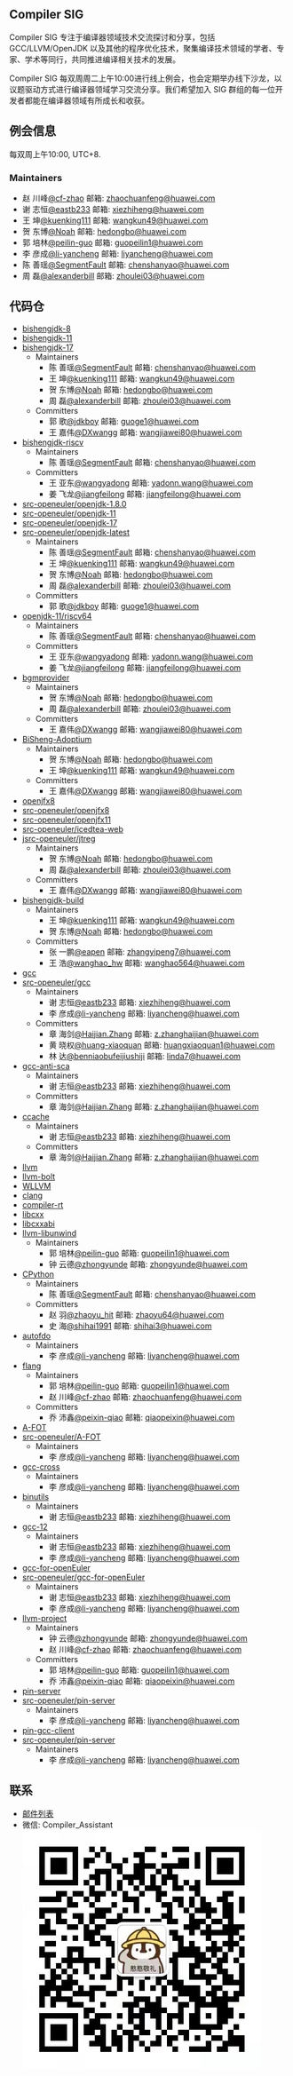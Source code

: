 ## Compiler SIG
Compiler SIG 专注于编译器领域技术交流探讨和分享，包括 GCC/LLVM/OpenJDK 以及其他的程序优化技术，聚集编译技术领域的学者、专家、学术等同行，共同推进编译相关技术的发展。

Compiler SIG 每双周周二上午10:00进行线上例会，也会定期举办线下沙龙，以议题驱动方式进行编译器领域学习交流分享。我们希望加入 SIG 群组的每一位开发者都能在编译器领域有所成长和收获。

## 例会信息
每双周上午10:00, UTC+8.

### Maintainers
 - 赵 川峰[@cf-zhao](https://gitee.com/cf-zhao) 邮箱: zhaochuanfeng@huawei.com
 - 谢 志恒[@eastb233](https://gitee.com/eastb233) 邮箱: xiezhiheng@huawei.com
 - 王   坤[@kuenking111](https://gitee.com/kuenking111) 邮箱: wangkun49@huawei.com
 - 贺 东博[@Noah](https://gitee.com/jvmboy) 邮箱: hedongbo@huawei.com
 - 郭 培林[@peilin-guo](https://gitee.com/peilin-guo) 邮箱: guopeilin1@huawei.com
 - 李 彦成[@li-yancheng](https://gitee.com/li-yancheng) 邮箱: liyancheng@huawei.com
 - 陈 善瑶[@SegmentFault](https://gitee.com/SegmentFault) 邮箱: chenshanyao@huawei.com
 - 周   磊[@alexanderbill](https://gitee.com/alexanderbill) 邮箱: zhoulei03@huawei.com
## 代码仓
 - [bishengjdk-8](https://gitee.com/openeuler/bishengjdk-8)
 - [bishengjdk-11](https://gitee.com/openeuler/bishengjdk-11)
 - [bishengjdk-17](https://gitee.com/openeuler/bishengjdk-17)
   - Maintainers
     - 陈 善瑶[@SegmentFault](https://gitee.com/SegmentFault) 邮箱: chenshanyao@huawei.com
     - 王   坤[@kuenking111](https://gitee.com/kuenking111) 邮箱: wangkun49@huawei.com
     - 贺 东博[@Noah](https://gitee.com/jvmboy) 邮箱: hedongbo@huawei.com
     - 周   磊[@alexanderbill](https://gitee.com/alexanderbill) 邮箱: zhoulei03@huawei.com
   - Committers
     - 郭   歌[@jdkboy](https://gitee.com/jdkboy) 邮箱: guoge1@huawei.com
     - 王 嘉伟[@DXwangg](https://gitee.com/DXwangg) 邮箱: wangjiawei80@huawei.com
 - [bishengjdk-riscv](https://gitee.com/openeuler/bishengjdk-riscv)
   - Maintainers
     - 陈 善瑶[@SegmentFault](https://gitee.com/SegmentFault) 邮箱: chenshanyao@huawei.com
   - Committers
     - 王 亚东[@wangyadong](https://gitee.com/yd_wang) 邮箱: yadonn.wang@huawei.com
     - 姜 飞龙[@jiangfeilong](https://gitee.com/jiangfeilong1003) 邮箱: jiangfeilong@huawei.com
 - [src-openeuler/openjdk-1.8.0](https://gitee.com/src-openeuler/openjdk-1.8.0)
 - [src-openeuler/openjdk-11](https:/gitee.com/src-openeuler/openjdk-11)
 - [src-openeuler/openjdk-17](https://gitee.com/src-openeuler/openjdk-17)
 - [src-openeuler/openjdk-latest](https:/gitee.com/src-openeuler/openjdk-latest)
   - Maintainers
     - 陈 善瑶[@SegmentFault](https://gitee.com/SegmentFault) 邮箱: chenshanyao@huawei.com
     - 王   坤[@kuenking111](https://gitee.com/kuenking111) 邮箱: wangkun49@huawei.com
     - 贺 东博[@Noah](https://gitee.com/jvmboy) 邮箱: hedongbo@huawei.com
     - 周   磊[@alexanderbill](https://gitee.com/alexanderbill) 邮箱: zhoulei03@huawei.com
   - Committers
     - 郭 歌[@jdkboy](https://gitee.com/jdkboy) 邮箱: guoge1@huawei.com
 - [openjdk-11/riscv64](https://gitee.com/src-openeuler/openjdk-11/tree/riscv64/)
   - Maintainers
     - 陈 善瑶[@SegmentFault](https://gitee.com/SegmentFault) 邮箱: chenshanyao@huawei.com
   - Committers
     - 王 亚东[@wangyadong](https://gitee.com/yd_wang) 邮箱: yadonn.wang@huawei.com
     - 姜 飞龙[@jiangfeilong](https://gitee.com/jiangfeilong1003) 邮箱: jiangfeilong@huawei.com
 - [bgmprovider](https://gitee.com/openeuler/bgmprovider)
   - Maintainers
     - 贺 东博[@Noah](https://gitee.com/jvmboy) 邮箱: hedongbo@huawei.com
     - 周   磊[@alexanderbill](https://gitee.com/alexanderbill) 邮箱: zhoulei03@huawei.com
   - Committers
     - 王 嘉伟[@DXwangg](https://gitee.com/DXwangg) 邮箱: wangjiawei80@huawei.com
 - [BiSheng-Adoptium](https://gitee.com/openeuler/BiSheng-Adoptium)
   - Maintainers
     - 贺 东博[@Noah](https://gitee.com/jvmboy) 邮箱: hedongbo@huawei.com
     - 王 坤[@kuenking111](https://gitee.com/kuenking111) 邮箱: wangkun49@huawei.com
   - Committers
     - 王 嘉伟[@DXwangg](https://gitee.com/DXwangg) 邮箱: wangjiawei80@huawei.com
 - [openjfx8](https://gitee.com/openeuler/bgmprovider)
 - [src-openeuler/openjfx8](https://gitee.com/src-openeuler/openjfx8)
 - [src-openeuler/openjfx11](https://gitee.com/src-openeuler/openjfx11)
 - [src-openeuler/icedtea-web](https://gitee.com/src-openeuler/icedtea-web)
 - [jsrc-openeuler/jtreg](https://gitee.com/src-openeuler/jtreg)
   - Maintainers
     - 贺 东博[@Noah](https://gitee.com/jvmboy) 邮箱: hedongbo@huawei.com
     - 周   磊[@alexanderbill](https://gitee.com/alexanderbill) 邮箱: zhoulei03@huawei.com
   - Committers
     - 王 嘉伟[@DXwangg](https://gitee.com/DXwangg) 邮箱: wangjiawei80@huawei.com
 - [bishengjdk-build](https://gitee.com/openeuler/bishengjdk-build)
   - Maintainers
     - 王 坤[@kuenking111](https://gitee.com/kuenking111) 邮箱: wangkun49@huawei.com
     - 贺 东博[@Noah](https://gitee.com/jvmboy) 邮箱: hedongbo@huawei.com
   - Committers
     - 张 一鹏[@eapen](https://gitee.com/eapen) 邮箱: zhangyipeng7@huawei.com
     - 王   浩[@wanghao_hw](https://gitee.com/wanghao_hw) 邮箱: wanghao564@huawei.com
 - [gcc](https://gitee.com/openeuler/gcc)
 - [src-openeuler/gcc](https://gitee.com/src-openeuler/gcc)
   - Maintainers
     - 谢 志恒[@eastb233](https://gitee.com/eastb233) 邮箱: xiezhiheng@huawei.com
     - 李 彦成[@li-yancheng](https://gitee.com/li-yancheng) 邮箱: liyancheng@huawei.com
   - Committers
     - 章 海剑[@Haijian.Zhang](https://gitee.com/haijianzhang) 邮箱: z.zhanghaijian@huawei.com
     - 黄 晓权[@huang-xiaoquan](https://gitee.com/huang-xiaoquan) 邮箱: huangxiaoquan1@huawei.com
     - 林   达[@benniaobufeijiushiji](https://gitee.com/benniaobufeijiushiji) 邮箱: linda7@huawei.com
 - [gcc-anti-sca](https://gitee.com/openeuler/gcc-anti-sca)
   - Maintainers
     - 谢 志恒[@eastb233](https://gitee.com/eastb233) 邮箱: xiezhiheng@huawei.com
   - Committers
     - 章 海剑[@Haijian.Zhang](https://gitee.com/haijianzhang) 邮箱: z.zhanghaijian@huawei.com
 - [ccache](https://gitee.com/src-openeuler/ccache)
   - Maintainers
     - 谢 志恒[@eastb233](https://gitee.com/eastb233) 邮箱: xiezhiheng@huawei.com
   - Committers
     - 章 海剑[@Haijian.Zhang](https://gitee.com/haijianzhang) 邮箱: z.zhanghaijian@huawei.com
 - [llvm](https://gitee.com/src-openeuler/llvm)
 - [llvm-bolt](https://gitee.com/src-openeuler/llvm-bolt)
 - [WLLVM](https://gitee.com/src-openeuler/WLLVM)
 - [clang](https://gitee.com/src-openeuler/clang)
 - [compiler-rt](https://gitee.com/src-openeuler/compiler-rt)
 - [libcxx](https://gitee.com/src-openeuler/libcxx)
 - [libcxxabi](https://gitee.com/src-openeuler/libcxxabi)
 - [llvm-libunwind](https://gitee.com/src-openeuler/llvm-libunwind)
   - Maintainers
     - 郭 培林[@peilin-guo](https://gitee.com/peilin-guo) 邮箱: guopeilin1@huawei.com
     - 钟 云德[@zhongyunde](https://gitee.com/zhongyunde) 邮箱: zhongyunde@huawei.com
 - [CPython](https://gitee.com/openeuler/CPython)
   - Maintainers
     - 陈 善瑶[@SegmentFault](https://gitee.com/SegmentFault) 邮箱: chenshanyao@huawei.com
   - Committers
     - 赵   羽[@zhaoyu_hit](https://gitee.com/zhaoyu_hit) 邮箱: zhaoyu64@huawei.com
     - 史   海[@shihai1991](https://gitee.com/shihai1991) 邮箱: shihai3@huawei.com
 - [autofdo](https://gitee.com/src-openeuler/autofdo)
   - Maintainers
     - 李 彦成[@li-yancheng](https://gitee.com/li-yancheng) 邮箱: liyancheng@huawei.com
 - [flang](https://gitee.com/src-openeuler/flang)
   - Maintainers
     - 郭 培林[@peilin-guo](https://gitee.com/peilin-guo) 邮箱: guopeilin1@huawei.com
     - 赵 川峰[@cf-zhao](https://gitee.com/cf-zhao) 邮箱: zhaochuanfeng@huawei.com
   - Committers
     - 乔 沛鑫[@peixin-qiao](https://gitee.com/peixin-qiao) 邮箱: qiaopeixin@huawei.com
 - [A-FOT](https://gitee.com/openeuler/A-FOT) 
 - [src-openeuler/A-FOT](https://gitee.com/src-openeuler/A-FOT)
   - Maintainers
     - 李 彦成[@li-yancheng](https://gitee.com/li-yancheng) 邮箱: liyancheng@huawei.com
 - [gcc-cross](https://gitee.com/src-openeuler/gcc-cross)
   - Maintainers
     - 李 彦成[@li-yancheng](https://gitee.com/li-yancheng) 邮箱: liyancheng@huawei.com
 - [binutils](https://gitee.com/src-openeuler/binutils)
   - Maintainers
     - 谢 志恒[@eastb233](https://gitee.com/eastb233) 邮箱: xiezhiheng@huawei.com
 - [gcc-12](https://gitee.com/src-openeuler/gcc-12)
   - Maintainers
     - 谢 志恒[@eastb233](https://gitee.com/eastb233) 邮箱: xiezhiheng@huawei.com
     - 李 彦成[@li-yancheng](https://gitee.com/li-yancheng) 邮箱: liyancheng@huawei.com
 - [gcc-for-openEuler](https://gitee.com/openeuler/gcc-for-openEuler) 
 - [src-openeuler/gcc-for-openEuler](https://gitee.com/src-openeuler/gcc-for-openEuler)
   - Maintainers
     - 谢 志恒[@eastb233](https://gitee.com/eastb233) 邮箱: xiezhiheng@huawei.com
     - 李 彦成[@li-yancheng](https://gitee.com/li-yancheng) 邮箱: liyancheng@huawei.com
 - [llvm-project](https://gitee.com/openeuler/llvm-project)
   - Maintainers
     - 钟 云德[@zhongyunde](https://gitee.com/zhongyunde) 邮箱: zhongyunde@huawei.com
     - 赵 川峰[@cf-zhao](https://gitee.com/cf-zhao) 邮箱: zhaochuanfeng@huawei.com
   - Committers
     - 郭 培林[@peilin-guo](https://gitee.com/peilin-guo) 邮箱: guopeilin1@huawei.com
     - 乔 沛鑫[@peixin-qiao](https://gitee.com/peixin-qiao) 邮箱: qiaopeixin@huawei.com
 - [pin-server](https://gitee.com/openeuler/pin-server)
 - [src-openeuler/pin-server](https://gitee.com/src-openeuler/pin-server)
   - Maintainers
     - 李 彦成[@li-yancheng](https://gitee.com/li-yancheng) 邮箱: liyancheng@huawei.com
 - [pin-gcc-client](https://gitee.com/openeuler/pin-gcc-client)
 - [src-openeuler/pin-server](https://gitee.com/src-openeuler/pin-gcc-client)
   - Maintainers
     - 李 彦成[@li-yancheng](https://gitee.com/li-yancheng) 邮箱: liyancheng@huawei.com

## 联系
 - [邮件列表](compiler@openeuler.org)
 - 微信: Compiler_Assistant
 ![wechat](compiler_wechat.jpeg)
